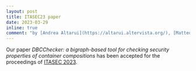 ```yaml
---
layout: post
title: ITASEC23 paper
date: 2023-03-29
inline: true
comment: "by [Andrea Altarui](https://altarui.altervista.org/), [Matteo Paier](https://www.imtlucca.it/it/matteo.paier) and MM"
---
```

Our paper *DBCChecker: a bigraph-based tool for checking security properties of container compositions* has been accepted for the proceedings of [ITASEC 2023](https://itasec.it).

